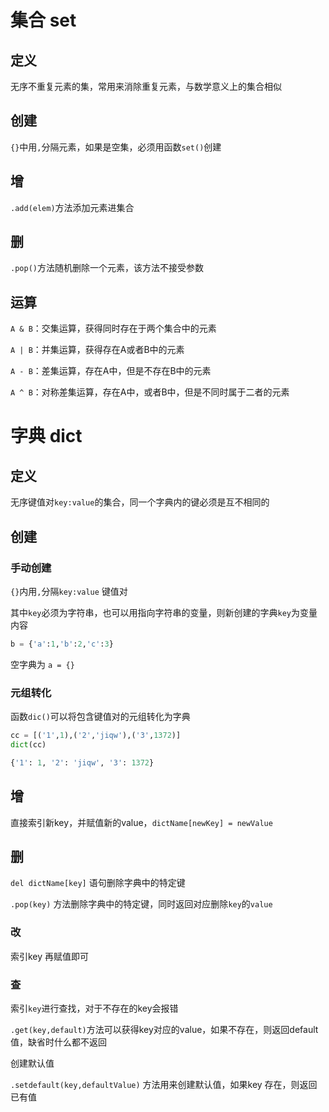 # 集合 set

## 定义

无序不重复元素的集，常用来消除重复元素，与数学意义上的集合相似

## 创建

`{}`中用`,`分隔元素，如果是空集，必须用函数`set()`创建

## 增

`.add(elem)`方法添加元素进集合

## 删

`.pop()`方法随机删除一个元素，该方法不接受参数

## 运算

`A & B`：交集运算，获得同时存在于两个集合中的元素

`A | B`：并集运算，获得存在A或者B中的元素

`A - B`：差集运算，存在A中，但是不存在B中的元素

`A ^ B`：对称差集运算，存在A中，或者B中，但是不同时属于二者的元素

# 字典 dict

## 定义

无序键值对`key:value`的集合，同一个字典内的键必须是互不相同的

## 创建

### 手动创建

`{}`内用`,`分隔`key:value` 键值对

其中`key`必须为字符串，也可以用指向字符串的变量，则新创建的字典`key`为变量内容

```python
b = {'a':1,'b':2,'c':3}
```

空字典为 `a = {}`

### 元组转化

函数`dic()`可以将包含键值对的元组转化为字典

```python
cc = [('1',1),('2','jiqw'),('3',1372)]        
dict(cc)

{'1': 1, '2': 'jiqw', '3': 1372}
```

## 增

直接索引新key，并赋值新的value，`dictName[newKey] = newValue`

## 删

`del dictName[key]` 语句删除字典中的特定键

`.pop(key)` 方法删除字典中的特定键，同时返回对应删除`key`的`value`

### 改

索引key 再赋值即可

### 查

索引`key`进行查找，对于不存在的key会报错

`.get(key,default)`方法可以获得key对应的value，如果不存在，则返回default值，缺省时什么都不返回

创建默认值

`.setdefault(key,defaultValue)` 方法用来创建默认值，如果key 存在，则返回已有值

